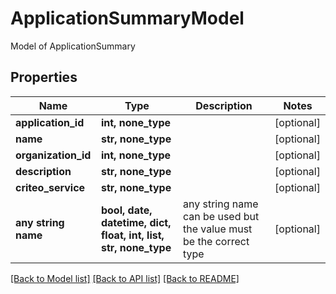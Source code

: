 # ApplicationSummaryModel

Model of ApplicationSummary

## Properties
Name | Type | Description | Notes
------------ | ------------- | ------------- | -------------
**application_id** | **int, none_type** |  | [optional] 
**name** | **str, none_type** |  | [optional] 
**organization_id** | **int, none_type** |  | [optional] 
**description** | **str, none_type** |  | [optional] 
**criteo_service** | **str, none_type** |  | [optional] 
**any string name** | **bool, date, datetime, dict, float, int, list, str, none_type** | any string name can be used but the value must be the correct type | [optional]

[[Back to Model list]](../README.md#documentation-for-models) [[Back to API list]](../README.md#documentation-for-api-endpoints) [[Back to README]](../README.md)


